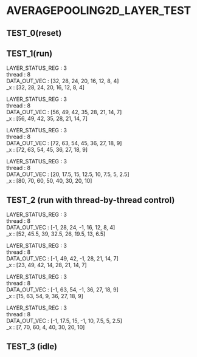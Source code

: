 # AVERAGEPOOLING2D_LAYER_TEST

## TEST_0(reset)





## TEST_1(run)

LAYER_STATUS_REG : 3  
thread : 8  
DATA_OUT_VEC : [32, 28, 24, 20, 16, 12, 8, 4]  
_x : [32, 28, 24, 20, 16, 12, 8, 4]  

LAYER_STATUS_REG : 3  
thread : 8  
DATA_OUT_VEC : [56, 49, 42, 35, 28, 21, 14, 7]  
_x : [56, 49, 42, 35, 28, 21, 14, 7]  

LAYER_STATUS_REG : 3  
thread : 8  
DATA_OUT_VEC : [72, 63, 54, 45, 36, 27, 18, 9]  
_x : [72, 63, 54, 45, 36, 27, 18, 9]  

LAYER_STATUS_REG : 3  
thread : 8  
DATA_OUT_VEC : [20, 17.5, 15, 12.5, 10, 7.5, 5, 2.5]  
_x : [80, 70, 60, 50, 40, 30, 20, 10]  

## TEST_2 (run with thread-by-thread control)

LAYER_STATUS_REG : 3  
thread : 8  
DATA_OUT_VEC : [-1, 28, 24, -1, 16, 12, 8, 4]  
_x : [52, 45.5, 39, 32.5, 26, 19.5, 13, 6.5]  

LAYER_STATUS_REG : 3  
thread : 8  
DATA_OUT_VEC : [-1, 49, 42, -1, 28, 21, 14, 7]  
_x : [23, 49, 42, 14, 28, 21, 14, 7]  

LAYER_STATUS_REG : 3  
thread : 8  
DATA_OUT_VEC : [-1, 63, 54, -1, 36, 27, 18, 9]  
_x : [15, 63, 54, 9, 36, 27, 18, 9]  

LAYER_STATUS_REG : 3  
thread : 8  
DATA_OUT_VEC : [-1, 17.5, 15, -1, 10, 7.5, 5, 2.5]  
_x : [7, 70, 60, 4, 40, 30, 20, 10]  

## TEST_3 (idle)





